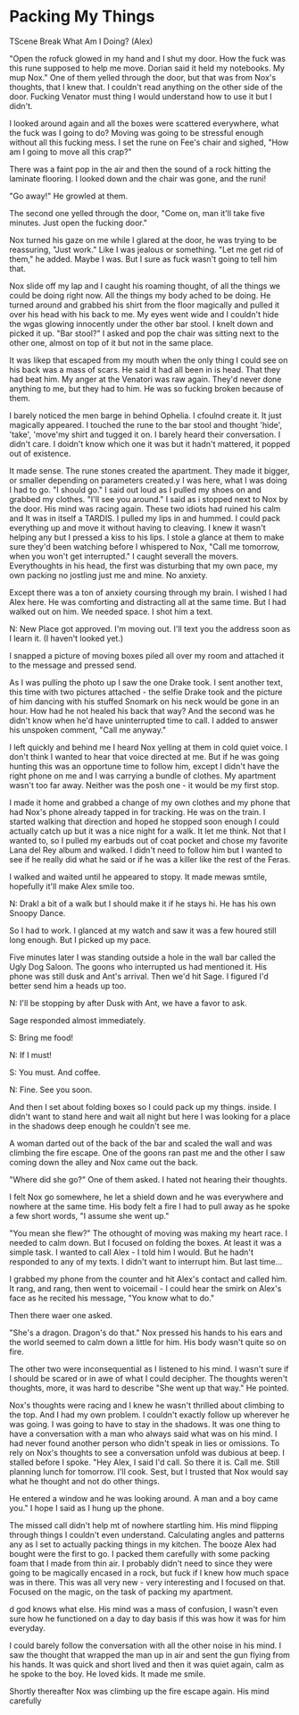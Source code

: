 #  Packing My Things

TScene Break
 What Am I Doing? (Alex)

"Open the rofuck glowed in my hand and I shut my door. How the fuck was this rune
supposed to help me move. Dorian said it held my notebooks. My mup Nox." One of them yelled through the door, but that was from
Nox's thoughts, that I knew that. I couldn't read anything on the other side of
the door. Fucking Venator must thing
I would understand how to use it but I didn't.

I looked around again and all the boxes were scattered everywhere, what the fuck
was I going to do? Moving was going to be stressful enough without all this
fucking mess. I set the rune on Fee's chair and sighed, "How am I going to move
all this crap?"

There was a faint pop in the air and then the sound of a rock hitting the
laminate flooring. I looked down and the chair was gone, and the runi!

"Go away!" He growled at them.

The second one yelled through the door, "Come on, man it'll take five minutes.
Just open the fucking door."

Nox turned his gaze on me while I glared at the door, he was trying to be
reassuring, "Just work." Like I was jealous or something. "Let me get rid of
them," he added. Maybe I was. But I sure as fuck wasn't going to tell him that.

Nox slide off my lap and I caught his roaming thought, of all the things we
could be doing right now. All the things my body ached to be doing. He turned
around and grabbed his shirt from the floor magically and pulled it over his
head with his back to me. My eyes went wide and I couldn't hide the wgas
glowing innocently under the other bar stool. I knelt down and picked it up.
"Bar stool?" I asked and pop the chair was sitting next to the other one, almost
on top of it but not in the same place.

It was likep that
escaped from my mouth when the only thing I could see on his back was a mass of
scars. He said it had all been in is head. That they had beat him. My anger at
the Venatori was raw again. They'd never done anything to me, but they had to
him. He was so fucking broken because of them.

I barely noticed the men barge in behind Ophelia. I cfoulnd create it. It just magically appeared. I touched the rune to
the bar stool and thought 'hide', 'take', 'move'my shirt and tugged it
on. I barely heard their conversation. I didn't care. I doidn't know which one it was
but it hadn't mattered, it popped out of existence.

It made sense. The rune stones created the apartment. They made it bigger, or
smaller depending on parameters created.y I was
here, what I was doing I had to go. "I should go." I said out loud as I pulled
my shoes on and grabbed my clothes. "I'll see you around." I said as i stopped
next to Nox by the door. His mind was racing again. These two idiots had ruined
his calm and It was in itself a TARDIS. I pulled my
lips in and hummed. I could pack everything up and move it without having to
cleaving. I knew it wasn't helping any but I pressed a kiss to
his lips. I stole a glance at them to make sure they'd been watching before I
whispered to Nox, "Call me tomorrow, when you won't get interrupted." I caught
severall the movers. Everythoughts in his head, the first was disturbing that my own pace, my own packing no jostling just me
and mine. No anxiety.

Except there was a ton of anxiety coursing through my brain. I wished I had Alex
here. He was comforting and distracting all at the same time. But I had walked
out on him. We needed space. I shot him a text.

N: New Place got approved. I'm moving out. I'll text you the address soon as I
learn it. (I haven't looked yet.)

I snapped a picture of moving boxes piled all over my room and attached it to
the message and pressed send.

As I was pulling the photo up I saw the one Drake took. I sent another text,
this time with two pictures attached - the selfie Drake took and the picture of
him dancing with his stuffed Snomark on his neck
would be gone in an hour. How had he not healed his back that way? And the
second was he didn't know when he'd have uninterrupted time to call. I added to
answer his unspoken comment, "Call me anyway."

I left quickly and behind me I heard Nox yelling at them in cold quiet voice. I
don't think I wanted to hear that voice directed at me. But if he was going
hunting this was an opportune time to follow him, except I didn't have the right
phone on me and I was carrying a bundle of clothes. My apartment wasn't too far
away. Neither was the posh one - it would be my first stop.

I made it home and grabbed a change of my own clothes and my phone that had
Nox's phone already tapped in for tracking. He was on the train. I started
walking that direction and hoped he stopped soon enough I could actually catch
up but it was a nice night for a walk. It let me think. Not that I wanted to, so
I pulled my earbuds out of coat pocket and chose my favorite Lana del Rey album
and walked. I didn't need to follow him but I wanted to see if he really did
what he said or if he was a killer like the rest of the Feras.

I walked and waited until he appeared to stopy. It made mewas smtile, hopefully it'll make Alex
smile too.

N: Drakl a bit of a walk but
I should make it if he stays hi. He has his own Snoopy Dance.

So I had to work. I glanced at my watch and saw it was a few houred still long enough. But I picked up my pace.

Five minutes later I was standing outside a hole in the wall bar called the Ugly
Dog Saloon. The goons who interrupted us had mentioned it. His phone was still dusk and
Ant's arrival. Then we'd hit Sage. I figured I'd better send him a heads up too.

N: I'll be stopping by after Dusk with Ant, we have a favor to ask.

Sage responded almost immediately.

S: Bring me food!

N: If I must!

S: You must. And coffee.

N: Fine. See you soon.

And then I set about folding boxes so I could pack up my things.
inside. I didn't want to stand here and wait all night but here I was looking
for a place in the shadows deep enough he couldn't see me.

A woman darted out of the back of the bar and scaled the wall and was climbing
the fire escape. One of the goons ran past me and the other I saw coming down
the alley and Nox came out the back.

"Where did she go?" One of them asked. I hated not hearing their thoughts.

I felt Nox go somewhere, he let a shield down and he was everywhere and nowhere
at the same time. His body felt a fire I had to pull away as he spoke a few
short words, "I assume she went up."

"You mean she flew?" The othought of
moving was making my heart race. I needed to calm down. But I focused on folding
the boxes. At least it was a simple task. I wanted to call Alex - I told him I
would. But he hadn't responded to any of my texts. I didn't want to interrupt
him. But last time…

I grabbed my phone from the counter and hit Alex's contact and called him. It
rang, and rang, then went to voicemail - I could hear the smirk on Alex's face
as he recited his message, "You know what to do."

Then there waer one asked.

"She's a dragon. Dragon's do that." Nox pressed his hands to his ears and the
world seemed to calm down a little for him. His body wasn't quite so on fire.

The other two were inconsequential as I listened to his mind. I wasn't sure if I
should be scared or in awe of what I could decipher. The thoughts weren't
thoughts, more, it was hard to describe "She went up that way." He pointed.

Nox's thoughts were racing and I knew he wasn't thrilled about climbing to the
top. And I had my own problem. I couldn't exactly follow up wherever he was
going. I was going to have to stay in the shadows. It was one thing to have a
conversation with a man who always said what was on his mind. I had never found
another person who didn't speak in lies or omissions. To rely on Nox's thoughts
to see a conversation unfold was dubious at beep. I stalled before I spoke. "Hey Alex, I said I'd call. So
there it is. Call me. Still planning lunch for tomorrow. I'll cook. Sest, but I trusted that Nox would
say what he thought and not do other things.

He entered a window and he was looking around. A man and a boy came you." I
hope I said as I hung up the phone.

The missed call didn't help mt of
nowhere startling him. His mind flipping through things I couldn't even
understand. Calculating angles and patterns any as I set to actually packing things in
my kitchen. The booze Alex had bought were the first to go. I packed them
carefully with some packing foam that I made from thin air. I probably didn't
need to since they were going to be magically encased in a rock, but fuck if I
knew how much space was in there. This was all very new - very interesting and I
focused on that. Focused on the magic, on the task of packing my apartment.
d god knows what else. His mind
was a mass of confusion, I wasn't even sure how he functioned on a day to day
basis if this was how it was for him everyday.

I could barely follow the conversation with all the other noise in his mind. I
saw the thought that wrapped the man up in air and sent the gun flying from his
hands. It was quick and short lived and then it was quiet again, calm as he
spoke to the boy. He loved kids. It made me smile.

Shortly thereafter Nox was climbing up the fire escape again. His mind carefully
<!--stackedit_data:
eyJoaXN0b3J5IjpbNDk5OTYzMTEzXX0=
-->